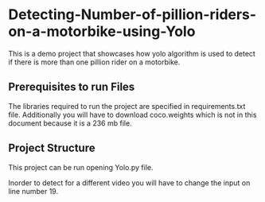 # Detecting-Number-of-pillion-riders-on-a-motorbike-using-Yolo

This is a demo project that showcases how yolo algorithm is used to detect if there is more than one pillion rider on a motorbike.

## Prerequisites to run Files
The libraries required to run the project are specified in requirements.txt file.
Additionally you will have to download coco.weights which is not in this document because it is a 236 mb file.

## Project Structure
This project can be run opening Yolo.py file.

Inorder to detect for a different video you will have to change the input on line number 19.
